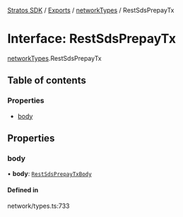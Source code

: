[Stratos SDK](../README.md) / [Exports](../modules.md) / [networkTypes](../modules/networkTypes.md) / RestSdsPrepayTx

# Interface: RestSdsPrepayTx

[networkTypes](../modules/networkTypes.md).RestSdsPrepayTx

## Table of contents

### Properties

- [body](networkTypes.RestSdsPrepayTx.md#body)

## Properties

### body

• **body**: [`RestSdsPrepayTxBody`](networkTypes.RestSdsPrepayTxBody.md)

#### Defined in

network/types.ts:733
